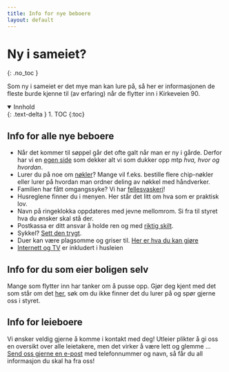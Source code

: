 ```yaml
---
title: Info for nye beboere
layout: default
---
```


# Ny i sameiet?
{: .no_toc }

Som ny i sameiet er det mye man kan lure på, så her er informasjonen de fleste burde kjenne til (av erfaring) når de flytter inn i Kirkeveien 90.

<details open markdown="block">

  <summary>Innhold</summary>
  {: .text-delta }
1. TOC
{:toc}
</details>

## Info for alle nye beboere
- Når det kommer til søppel går det ofte galt når man er ny i gårde. Derfor har vi en [egen side](/praktisk/soppel) som dekker alt vi som dukker opp mtp  _hva, hvor og hvordan_.
- Lurer du på noe om [nøkler](/praktisk/nøkler)? Mange vil f.eks. bestille flere chip-nøkler eller lurer på hvordan man ordner deling av nøkkel med håndverker. 
- Familien har fått omgangssyke? Vi har [fellesvaskeri](/praktisk/vaskeri)!
- Husreglene finner du i menyen. Her står det litt om hva som er praktisk lov.
- Navn på ringeklokka oppdateres med jevne mellomrom. Si fra til styret hva du ønsker skal stå der.
- Postkassa er ditt ansvar å holde ren og med [riktig skilt](https://skilthandelen.no/products/postkasseskilt-stort?variant=47094946136353). 
- Sykkel? [Sett den trygt](/praktisk/sykkel).
- Duer kan være plagsomme og griser til. [Her er hva du kan gjøre](/praktisk/duer)
- [Internett og TV](https://www.kirkeveien90.no/praktisk/internett.html) er inkludert i husleien 

## Info for du som eier boligen selv
Mange som flytter inn har tanker om å pusse opp. Gjør deg kjent med det som står om det [her](/oppussing), søk om du ikke finner det du lurer på og spør gjerne oss i styret. 

## Info for leieboere
Vi ønsker veldig gjerne å komme i kontakt med deg! Utleier plikter å gi oss en oversikt over alle leietakere, men det virker å være lett og glemme ... [Send oss gjerne en e-post](/praktisk/kontakt) med telefonnummer og navn, så får du all informasjon du skal ha fra oss!


